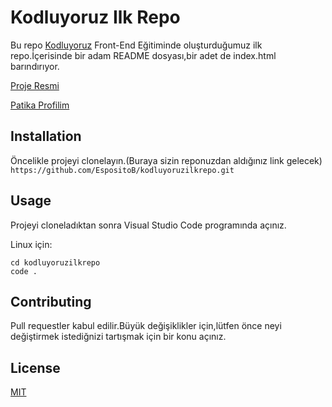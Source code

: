 # Kodluyoruz Ilk Repo
Bu repo [Kodluyoruz](www.kodluyoruz.org) Front-End Eğitiminde oluşturduğumuz ilk repo.İçerisinde bir adam README dosyası,bir adet de index.html barındırıyor.

[Proje Resmi](https://raw.githubusercontent.com/Kodluyoruz/taskforce/main/git/odev1/figures/github.png)

[Patika Profilim](https://app.patika.dev/ertekind)


## Installation
Öncelikle projeyi clonelayın.(Buraya sizin reponuzdan aldığınız link gelecek)
`https://github.com/EspositoB/kodluyoruzilkrepo.git`



## Usage
Projeyi cloneladıktan sonra Visual Studio Code programında açınız.

Linux için:

```
cd kodluyoruzilkrepo 
code .
```



## Contributing
Pull requestler kabul edilir.Büyük değişiklikler için,lütfen önce neyi değiştirmek istediğnizi tartışmak için bir konu açınız.



## License

[MIT](https://choosealicense.com/licenses/mit/)

